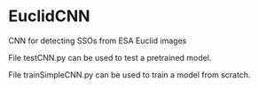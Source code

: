 # EuclidCNN
CNN for detecting SSOs from ESA Euclid images

File testCNN.py can be used to test a pretrained model.

File trainSimpleCNN.py can be used to train a model from scratch.
